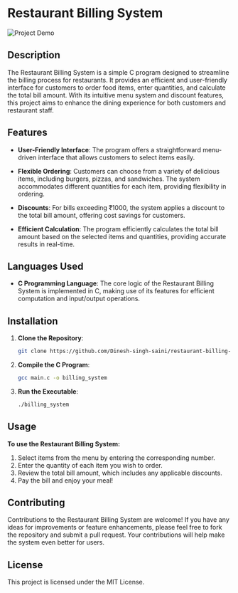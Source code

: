 # Restaurant Billing System

![Project Demo](https://media.giphy.com/media/l378bZR7m8cBPj4nO/giphy.gif)

## Description

The Restaurant Billing System is a simple C program designed to streamline the billing process for restaurants. It provides an efficient and user-friendly interface for customers to order food items, enter quantities, and calculate the total bill amount. With its intuitive menu system and discount features, this project aims to enhance the dining experience for both customers and restaurant staff.

## Features

- **User-Friendly Interface**: The program offers a straightforward menu-driven interface that allows customers to select items easily.

- **Flexible Ordering**: Customers can choose from a variety of delicious items, including burgers, pizzas, and sandwiches. The system accommodates different quantities for each item, providing flexibility in ordering.

- **Discounts**: For bills exceeding ₹1000, the system applies a discount to the total bill amount, offering cost savings for customers.

- **Efficient Calculation**: The program efficiently calculates the total bill amount based on the selected items and quantities, providing accurate results in real-time.

## Languages Used

- **C Programming Language**: The core logic of the Restaurant Billing System is implemented in C, making use of its features for efficient computation and input/output operations.

## Installation

1. **Clone the Repository**: 
   ```bash
   git clone https://github.com/Dinesh-singh-saini/restaurant-billing-system.git

2. **Compile the C Program**:
   ```bash
   gcc main.c -o billing_system

3. **Run the Executable**:
   ```bash
   ./billing_system
   
## Usage

**To use the Restaurant Billing System:**
1. Select items from the menu by entering the corresponding number.
2. Enter the quantity of each item you wish to order.
3. Review the total bill amount, which includes any applicable discounts.
4. Pay the bill and enjoy your meal!

## Contributing
Contributions to the Restaurant Billing System are welcome! If you have any ideas for improvements or feature enhancements, please feel free to fork the repository and submit a pull request. Your contributions will help make the system even better for users.

## License
This project is licensed under the MIT License.
   
